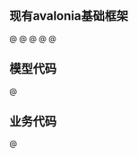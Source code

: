## 现有avalonia基础框架
@[](avalonia-todo.csproj)
@[](App.axaml)
@[](App.axaml.cs)
@[](Program.cs)
@[](MainWindow.cs)

## 模型代码
@[](DataModel/*.cs)

## 业务代码 
@[](Components/*.cs)
